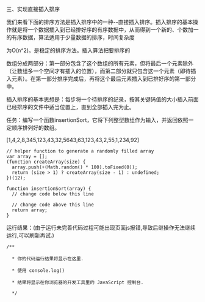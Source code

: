 三、实现直接插入排序

我们来看下面的排序方法是插入排序中的一种--直接插入排序。插入排序的基本操作就是将一个数据插入到已经排好序的有序数据中，从而得到一个新的、个数加一的有序数据，算法适用于少量数据的排序，时间复杂度

为O(n^2)。是稳定的排序方法。插入算法把要排序的

数组分成两部分：第一部分包含了这个数组的所有元素，但将最后一个元素除外（让数组多一个空间才有插入的位置），而第二部分就只包含这一个元素（即待插入元素）。在第一部分排序完成后，再将这个最后元素插入到已排好序的第一部分中。

插入排序的基本思想是：每步将一个待排序的纪录，按其关键码值的大小插入前面已经排序的文件中适当位置上，直到全部插入完为止。

任务：编写一个函数insertionSort，它将下列整型数组作为输入，并返回依照一定顺序排列好的数组。

[1,4,2,8,345,123,43,32,5643,63,123,43,2,55,1,234,92]

```
// helper function to generate a randomly filled array
var array = [];
(function createArray(size) {
  array.push(+(Math.random() * 100).toFixed(0));
  return (size > 1) ? createArray(size - 1) : undefined;
})(12);

function insertionSort(array) {
  // change code below this line

  // change code above this line
  return array;
}
```
运行结果：(由于运行未完善代码过程可能出现页面js报错,导致后继操作无法继续运行,可以刷新再试.)
```
/**

  * 你的代码运行结果将显示在这里.

  * 使用 console.log() 

  * 结果将显示在你浏览器的开发工具里的 JavaScript 控制台.

  */
```
